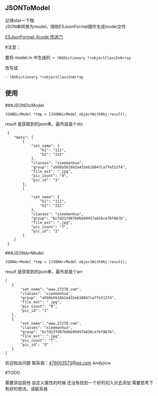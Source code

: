 JSONToModel
-
记得star一下哦</br>
JSON串转换为model，借助ESJsonFormat插件生成model文件

[ESJsonFormat-Xcode 传送门](https://github.com/EnjoySR/ESJsonFormat-Xcode)

#注意：

要将 model.m 中生成的` + (NSDictionary *)objectClassInArray`

改写成
```
- (NSDictionary *)objectClassInArray
```
## 使用

###JSONDicModel
```
JSONDicModel *tmp = [JSONDicModel objectWithObj:result];
```
result 是获取到的json串，最外层是个dic
```
 {
    "data": [
        {
            "set_name": {
                "k1": "111",
                "k2": "222"
            },
            "classes": "xieemanhua",
            "group": "a560a5616b2a432eb18047ca7fe512f4",
            "file_ext": ".jpg",
            "pic_count": "9",
            "pic_id": "1"
        },
        {
 
            "set_name": {
                "k1": "111",
                "k2": "222"
            },
            "classes": "xieemanhua",
            "group": "bc7d22fd07b0bb99457a626ce7bf867b",
            "file_ext": ".jpg",
            "pic_count": "7",
            "pic_id": "2"
        }
    ]
 }
```
###JSONArrModel

```
JSONArrModel *tmp = [JSONArrModel objectWithObj:result];
```
result 是获取到的json串，最外层是个arr
 ```
 [
    {
        "set_name": "www.27270.com",
        "classes": "xieemanhua",
        "group": "a560a5616b2a432eb18047ca7fe512f4",
        "file_ext": ".jpg",
        "pic_count": "9",
        "pic_id": "1"
    },
    {
        "set_name": "www.27270.com",
        "classes": "xieemanhua",
        "group": "bc7d22fd07b0bb99457a626ce7bf867b",
        "file_ext": ".jpg",
        "pic_count": "7",
        "pic_id": "2"
    }
 ]
 ```
欢迎指出问题
联系我：479003573@qq.com Andyjicw

#TODO

需要添加其他 自定义属性的时候 还没有找到一个好的切入点去添加
需要思考下
有好的想法，请联系我
